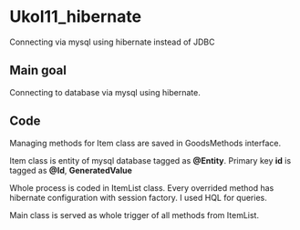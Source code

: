 # Ukol11_hibernate
Connecting via mysql using hibernate instead of JDBC

Main goal
--
Connecting to database via mysql using hibernate.

Code
--
Managing methods for Item class are saved in GoodsMethods interface.

Item class is entity of mysql database tagged as **@Entity**. Primary key **id** is tagged as **@Id**, **GeneratedValue**

Whole process is coded in ItemList class. Every overrided method has hibernate configuration with session factory. I used HQL for queries.

Main class is served as whole trigger of all methods from ItemList.
